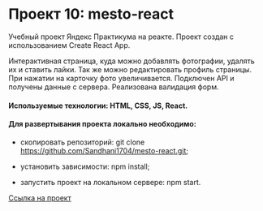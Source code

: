# Проект 10: mesto-react

Учебный проект Яндекс Практикума на реакте.
Проект создан с использованием Create React App.

Интерактивная страница, куда можно добавлять фотографии, удалять их и ставить лайки. Так же можно редактировать профиль страницы. При нажатии на карточку фото увеличивается. 
Подключен API и получены данные с сервера.
Реализована валидация форм.

#### Используемые технологии: HTML, CSS, JS, React.

#### Для развертывания проекта локально необходимо:

* скопировать репозиторий: git clone https://github.com/Sandhani1704/mesto-react.git;

* установить зависимости: npm install;

* запустить проект на локальном сервере: npm start.


[Ссылка на проект](https://sandhani1704.github.io/mesto-react/) 
 
